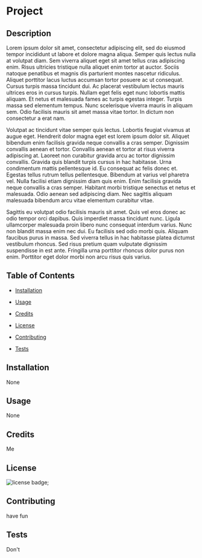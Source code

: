 # Project

## Description

Lorem ipsum dolor sit amet, consectetur adipiscing elit, sed do eiusmod tempor incididunt ut labore et dolore magna aliqua. Semper quis lectus nulla at volutpat diam. Sem viverra aliquet eget sit amet tellus cras adipiscing enim. Risus ultricies tristique nulla aliquet enim tortor at auctor. Sociis natoque penatibus et magnis dis parturient montes nascetur ridiculus. Aliquet porttitor lacus luctus accumsan tortor posuere ac ut consequat. Cursus turpis massa tincidunt dui. Ac placerat vestibulum lectus mauris ultrices eros in cursus turpis. Nullam eget felis eget nunc lobortis mattis aliquam. Et netus et malesuada fames ac turpis egestas integer. Turpis massa sed elementum tempus. Nunc scelerisque viverra mauris in aliquam sem. Odio facilisis mauris sit amet massa vitae tortor. In dictum non consectetur a erat nam.

Volutpat ac tincidunt vitae semper quis lectus. Lobortis feugiat vivamus at augue eget. Hendrerit dolor magna eget est lorem ipsum dolor sit. Aliquet bibendum enim facilisis gravida neque convallis a cras semper. Dignissim convallis aenean et tortor. Convallis aenean et tortor at risus viverra adipiscing at. Laoreet non curabitur gravida arcu ac tortor dignissim convallis. Gravida quis blandit turpis cursus in hac habitasse. Urna condimentum mattis pellentesque id. Eu consequat ac felis donec et. Egestas tellus rutrum tellus pellentesque. Bibendum at varius vel pharetra vel. Nulla facilisi etiam dignissim diam quis enim. Enim facilisis gravida neque convallis a cras semper. Habitant morbi tristique senectus et netus et malesuada. Odio aenean sed adipiscing diam. Nec sagittis aliquam malesuada bibendum arcu vitae elementum curabitur vitae.

Sagittis eu volutpat odio facilisis mauris sit amet. Quis vel eros donec ac odio tempor orci dapibus. Quis imperdiet massa tincidunt nunc. Ligula ullamcorper malesuada proin libero nunc consequat interdum varius. Nunc non blandit massa enim nec dui. Eu facilisis sed odio morbi quis. Aliquam faucibus purus in massa. Sed viverra tellus in hac habitasse platea dictumst vestibulum rhoncus. Sed risus pretium quam vulputate dignissim suspendisse in est ante. Fringilla urna porttitor rhoncus dolor purus non enim. Porttitor eget dolor morbi non arcu risus quis varius.

## Table of Contents

- [Installation](#Installation)

- [Usage](#Usage)

- [Credits](#Credits)

- [License](#License)

- [Contributing](#Contributing)

- [Tests](#Tests)

## Installation

None

## Usage

None

## Credits

Me

## License

![license badge](https://img.shields.io/badge/MIT--License-MIT-blue);

## Contributing

have fun

## Tests

Don't
